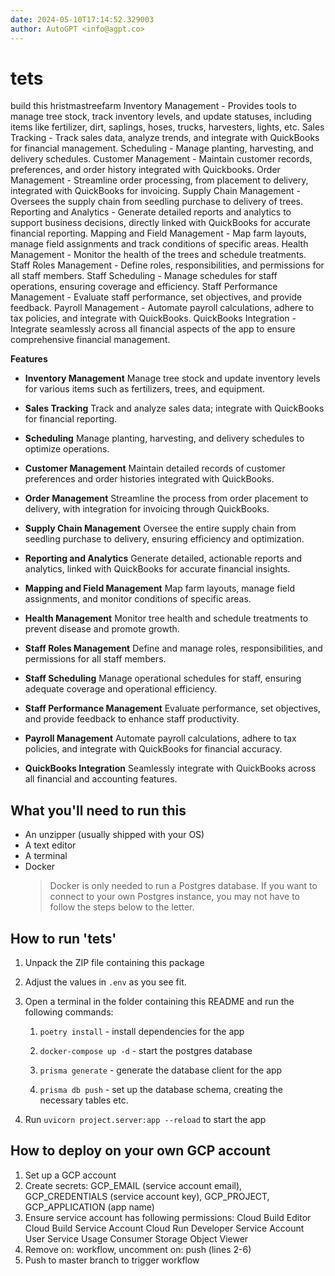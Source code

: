 ```yaml
---
date: 2024-05-10T17:14:52.329003
author: AutoGPT <info@agpt.co>
---
```


# tets

build this hristmastreefarm Inventory Management - Provides tools to manage tree stock, track inventory levels, and update statuses, including items like fertilizer, dirt, saplings, hoses, trucks, harvesters, lights, etc. Sales Tracking - Track sales data, analyze trends, and integrate with QuickBooks for financial management. Scheduling - Manage planting, harvesting, and delivery schedules. Customer Management - Maintain customer records, preferences, and order history integrated with Quickbooks. Order Management - Streamline order processing, from placement to delivery, integrated with QuickBooks for invoicing. Supply Chain Management - Oversees the supply chain from seedling purchase to delivery of trees. Reporting and Analytics - Generate detailed reports and analytics to support business decisions, directly linked with QuickBooks for accurate financial reporting. Mapping and Field Management - Map farm layouts, manage field assignments and track conditions of specific areas. Health Management - Monitor the health of the trees and schedule treatments. Staff Roles Management - Define roles, responsibilities, and permissions for all staff members. Staff Scheduling - Manage schedules for staff operations, ensuring coverage and efficiency. Staff Performance Management - Evaluate staff performance, set objectives, and provide feedback. Payroll Management - Automate payroll calculations, adhere to tax policies, and integrate with QuickBooks. QuickBooks Integration - Integrate seamlessly across all financial aspects of the app to ensure comprehensive financial management.

**Features**

- **Inventory Management** Manage tree stock and update inventory levels for various items such as fertilizers, trees, and equipment.

- **Sales Tracking** Track and analyze sales data; integrate with QuickBooks for financial reporting.

- **Scheduling** Manage planting, harvesting, and delivery schedules to optimize operations.

- **Customer Management** Maintain detailed records of customer preferences and order histories integrated with QuickBooks.

- **Order Management** Streamline the process from order placement to delivery, with integration for invoicing through QuickBooks.

- **Supply Chain Management** Oversee the entire supply chain from seedling purchase to delivery, ensuring efficiency and optimization.

- **Reporting and Analytics** Generate detailed, actionable reports and analytics, linked with QuickBooks for accurate financial insights.

- **Mapping and Field Management** Map farm layouts, manage field assignments, and monitor conditions of specific areas.

- **Health Management** Monitor tree health and schedule treatments to prevent disease and promote growth.

- **Staff Roles Management** Define and manage roles, responsibilities, and permissions for all staff members.

- **Staff Scheduling** Manage operational schedules for staff, ensuring adequate coverage and operational efficiency.

- **Staff Performance Management** Evaluate performance, set objectives, and provide feedback to enhance staff productivity.

- **Payroll Management** Automate payroll calculations, adhere to tax policies, and integrate with QuickBooks for financial accuracy.

- **QuickBooks Integration** Seamlessly integrate with QuickBooks across all financial and accounting features.


## What you'll need to run this
* An unzipper (usually shipped with your OS)
* A text editor
* A terminal
* Docker
  > Docker is only needed to run a Postgres database. If you want to connect to your own
  > Postgres instance, you may not have to follow the steps below to the letter.


## How to run 'tets'

1. Unpack the ZIP file containing this package

2. Adjust the values in `.env` as you see fit.

3. Open a terminal in the folder containing this README and run the following commands:

    1. `poetry install` - install dependencies for the app

    2. `docker-compose up -d` - start the postgres database

    3. `prisma generate` - generate the database client for the app

    4. `prisma db push` - set up the database schema, creating the necessary tables etc.

4. Run `uvicorn project.server:app --reload` to start the app

## How to deploy on your own GCP account
1. Set up a GCP account
2. Create secrets: GCP_EMAIL (service account email), GCP_CREDENTIALS (service account key), GCP_PROJECT, GCP_APPLICATION (app name)
3. Ensure service account has following permissions: 
    Cloud Build Editor
    Cloud Build Service Account
    Cloud Run Developer
    Service Account User
    Service Usage Consumer
    Storage Object Viewer
4. Remove on: workflow, uncomment on: push (lines 2-6)
5. Push to master branch to trigger workflow
